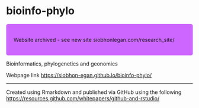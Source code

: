 # bioinfo-phylo


<style>
div.blue { background-color:#cc66ff; border-radius: 5px; padding: 20px;}
</style>
<div class = "blue">
  
  
Website archived - see new site siobhonlegan.com/research_site/


</div>


Bioinformatics, phylogenetics and geonomics

Webpage link https://siobhon-egan.github.io/bioinfo-phylo/


***

Created using Rmarkdown and published via GitHub using the following https://resources.github.com/whitepapers/github-and-rstudio/
